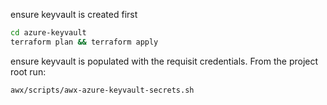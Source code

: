 ensure keyvault is created first 
```bash
cd azure-keyvault
terraform plan && terraform apply
```
ensure keyvault is populated with the requisit credentials.  From the project root run:
```bash
awx/scripts/awx-azure-keyvault-secrets.sh
```